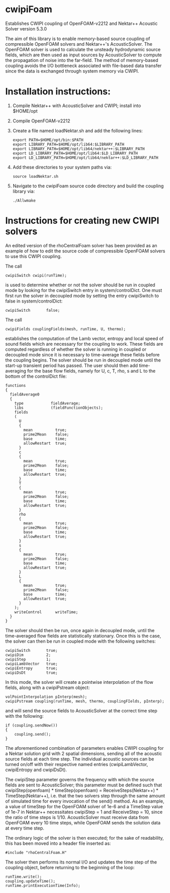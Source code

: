# cwipiFoam
Establishes CWIPI coupling of OpenFOAM-v2212 and Nektar++ Acoustic Solver version 5.3.0

The aim of this library is to enable memory-based source coupling of compressible OpenFOAM solvers and Nektar++'s AcousticSolver.  The OpenFOAM solver is used to calculate the unsteady hydrodynamic source fields, which are then used as input sources by AcousticSolver to compute the propagation of noise into the far-field.  The method of memory-based coupling avoids the I/O bottleneck associated with file-based data transfer since the data is exchanged through system memory via CWIPI.

# Installation instructions:
1) Compile Nektar++ with AcousticSolver and CWIPI; install into $HOME/opt  
2) Compile OpenFOAM-v2212
3) Create a file named loadNektar.sh and add the following lines:

       export PATH=$HOME/opt/bin:$PATH
       export LIBRARY_PATH=$HOME/opt/lib64:$LIBRARY_PATH
       export LIBRARY_PATH=$HOME/opt/lib64/nektar++:$LIBRARY_PATH
       export LD_LIBRARY_PATH=$HOME/opt/lib64:$LD_LIBRARY_PATH
       export LD_LIBRARY_PATH=$HOME/opt/lib64/nektar++:$LD_LIBRARY_PATH

4) Add these directories to your system paths via:

       source loadNektar.sh
   
5) Navigate to the cwipiFoam source code directory and build the coupling library via:

       ./Allwmake

# Instructions for creating new CWIPI solvers

An edited version of the rhoCentralFoam solver has been provided as an example of how to edit the source code of compressible OpenFOAM solvers to use this CWIPI coupling.

The call

    cwipiSwitch cwipi(runTime);

is used to determine whether or not the solver should be run in coupled mode by looking for the cwipiSwitch entry in system/controlDict.  One must first run the solver in decoupled mode by setting the entry cwipiSwitch to false in system/controlDict:

    cwipiSwitch       false;

The call

    cwipiFields couplingFields(mesh, runTime, U, thermo);

establishes the computation of the Lamb vector, entropy and local speed of sound fields which are necessary for the coupling to work.  These fields are computed regardless of whether the solver is running in coupled or decoupled mode since it is necessary to time-average these fields before the coupling begins.  The solver should be run in decoupled mode until the start-up transient period has passed.  The user should then add time-averaging for the base flow fields, namely for U, c, T, rho, s and L to the bottom of the controlDict file:

    functions
    {
      fieldAverage0
      {
        type            fieldAverage;
        libs            (fieldFunctionObjects);
        fields
        (
          U
          {
            mean          true;
            prime2Mean    false;
            base          time;
            allowRestart  true;
          }
          c
          {
            mean          true;
            prime2Mean    false;
            base          time;
            allowRestart  true;
          }
          T
          {
            mean          true;
            prime2Mean    false;
            base          time;
            allowRestart  true;
          }
          rho
          {
            mean          true;
            prime2Mean    false;
            base          time;
            allowRestart  true;
          }
          s
          {
            mean          true;
            prime2Mean    false;
            base          time;
            allowRestart  true;
          }
          L
          {
            mean          true;
            prime2Mean    false;
            base          time;
            allowRestart  true;
          }
        );
        writeControl      writeTime;
      }
    }
    
The solver should then be run, once again in decoupled mode, until the time-averaged flow fields are statistically stationary.  Once this is the case, the solver can then be run in coupled mode with the following switches:

    cwipiSwitch       true;
    cwipiDim          2;
    cwipiStep         1;
    cwipiLambVector   true;
    cwipiEntropy      true;
    cwipiDsDt         true;

In this mode, the solver will create a pointwise interpolation of the flow fields, along with a cwipiPstream object:

    volPointInterpolation pInterp(mesh);
    cwipiPstream coupling(runTime, mesh, thermo, couplingFIelds, pInterp);

and will send the source fields to AcousticSolver at the correct time step with the following:

    if (coupling.sendNow())
    {
        coupling.send();
    }

The aforementioned combination of parameters enables CWIPI coupling for a Nektar solution grid with 2 spatial dimensions, sending all of the acoustic source fields at each time step.  The individual acoustic sources can be turned on/off with their respective named entries (cwipiLambVector, cwipiEntropy and cwipiDsDt).

The cwipiStep parameter governs the frequency with which the source fields are sent to AcousticSolver; this parameter must be defined such that cwipiStep(openfoam) * timeStep(openfoam) = ReceiveSteps(Nektar++) * TimeStep(Nektar++), i.e. that the two solvers step through the same amount of simulated time for every invocation of the send() method.  As an example, a value of timeStep for the OpenFOAM solver of 1e-6 and a TimeStep value of 1e-7 in Nektar++ necessitates cwipiStep = 1 and ReceiveStep = 10, since the ratio of time steps is 1/10.  AcousticSolver must receive data from OpenFOAM every 10 time steps, while OpenFOAM sends the solution data at every time step.

The ordinary logic of the solver is then executed; for the sake of readability, this has been moved into a header file inserted as:

    #include "rhoCentralFoam.H"

The solver then performs its normal I/O and updates the time step of the coupling object, before returning to the beginning of the loop:

    runTime.write();
    coupling.updateTime();
    runTime.printExecutionTime(Info);

